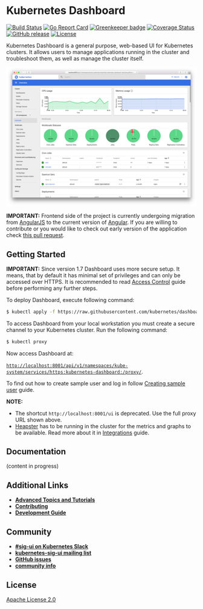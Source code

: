 # Kubernetes Dashboard

[![Build Status](https://travis-ci.org/kubernetes/dashboard.svg?branch=master)](https://travis-ci.org/kubernetes/dashboard)
[![Go Report Card](https://goreportcard.com/badge/github.com/kubernetes/dashboard)](https://goreportcard.com/report/github.com/kubernetes/dashboard)
[![Greenkeeper badge](https://badges.greenkeeper.io/kubernetes/dashboard.svg)](https://greenkeeper.io/)
[![Coverage Status](https://codecov.io/github/kubernetes/dashboard/coverage.svg?branch=master)](https://codecov.io/github/kubernetes/dashboard?branch=master)
[![GitHub release](https://img.shields.io/github/release/kubernetes/dashboard.svg)](https://github.com/kubernetes/dashboard/releases/latest)
[![License](https://img.shields.io/badge/License-Apache%202.0-blue.svg)](https://github.com/kubernetes/dashboard/blob/master/LICENSE)

Kubernetes Dashboard is a general purpose, web-based UI for Kubernetes clusters. It allows users to manage applications
running in the cluster and troubleshoot them, as well as manage the cluster itself.

![Dashboard UI workloads page](docs/images/dashboard-ui.png)

**IMPORTANT:** Frontend side of the project is currently undergoing migration from [AngularJS](https://angularjs.org/) to the current version of [Angular](https://angular.io/). If you are willing to contribute or you would like to check out early version of the application check [this pull request](https://github.com/kubernetes/dashboard/pull/2727).

## Getting Started

**IMPORTANT:** Since version 1.7 Dashboard uses more secure setup. It means, that by default it has minimal set of
privileges and can only be accessed over HTTPS. It is recommended to read [Access Control](docs/Access-control.md) guide before performing any further steps.

To deploy Dashboard, execute following command:

```sh
$ kubectl apply -f https://raw.githubusercontent.com/kubernetes/dashboard/master/src/deploy/recommended/kubernetes-dashboard.yaml
```

To access Dashboard from your local workstation you must create a secure channel to your Kubernetes cluster. Run the following command:

```sh
$ kubectl proxy
```
Now access Dashboard at:


[`http://localhost:8001/api/v1/namespaces/kube-system/services/https:kubernetes-dashboard:/proxy/`](
http://localhost:8001/api/v1/namespaces/kube-system/services/https:kubernetes-dashboard:/proxy/).

To find out how to create sample user and log in follow [Creating sample user](docs/Creating-sample-user.md) guide.

**NOTE:**
* The shortcut `http://localhost:8001/ui` is deprecated. Use the full proxy URL shown above.
* [Heapster](https://github.com/kubernetes/heapster/) has to be running in the cluster for the metrics
and graphs to be available. Read more about it in [Integrations](docs/contributors/Integrations) guide.

## Documentation

(content in progress)

## Additional Links

* [**Advanced Topics and Tutorials**](docs/README.md)
* [**Contributing**](CONTRIBUTING.md)
* [**Development Guide**](docs/contributors/Getting-started)

## Community

* [**#sig-ui on Kubernetes Slack**](https://kubernetes.slack.com)
* [**kubernetes-sig-ui mailing list** ](https://groups.google.com/forum/#!forum/kubernetes-sig-ui)
* [**GitHub issues**](https://github.com/kubernetes/dashboard/issues)
* [**community info**](https://github.com/kubernetes/community/tree/master/sig-ui)

## License

[Apache License 2.0](https://github.com/kubernetes/dashboard/blob/master/LICENSE)
